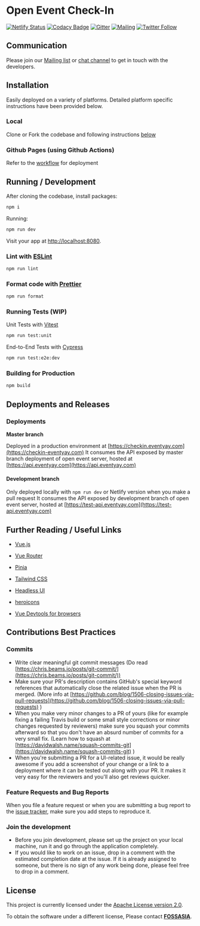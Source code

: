 # Open Event Check-In

[![Netlify Status](https://api.netlify.com/api/v1/badges/7456234f-3254-4395-8cd8-67979322e555/deploy-status)](https://app.netlify.com/sites/open-event-checkin/deploys)
[![Codacy Badge](https://app.codacy.com/project/badge/Grade/3583a71b83d94d388e1d8dd087f2b861)](https://app.codacy.com/gh/fossasia/open-event-checkin/dashboard?utm_source=gh&utm_medium=referral&utm_content=&utm_campaign=Badge_grade)
[![Gitter](https://img.shields.io/badge/chat-on%20gitter-ff006f.svg?style=flat-square)](https://gitter.im/fossasia/open-event-frontend)
[![Mailing](https://img.shields.io/badge/Mailing-List-red.svg)](https://groups.google.com/forum/#!forum/open-event)
[![Twitter Follow](https://img.shields.io/twitter/follow/eventyay.svg?style=social&label=Follow&maxAge=2592000?style=flat-square)](https://twitter.com/eventyay)

## Communication

Please join our [Mailing list](https://groups.google.com/forum/#!forum/open-event) or [chat channel](https://gitter.im/fossasia/open-event-frontend) to get in touch with the developers.

## Installation

Easily deployed on a variety of platforms. Detailed platform specific instructions have been provided below.
### Local
Clone or Fork the codebase and following instructions [below](#running--development)

### Github Pages (using Github Actions)
Refer to the [workflow](https://github.com/fossasia/open-event-checkin/tree/development/.github/workflows) for deployment

## Running / Development

After cloning the codebase, install packages:
```sh
npm i
```

Running:

```sh
npm run dev
```
Visit your app at [http://localhost:8080](http://localhost:8080).

### Lint with [ESLint](https://eslint.org/)

```sh
npm run lint
```

### Format code with [Prettier](https://prettier.io/)

```sh
npm run format
```

### Running Tests (WIP)

Unit Tests with [Vitest](https://vitest.dev/)
```sh
npm run test:unit
```

End-to-End Tests with [Cypress](https://www.cypress.io/)
```sh
npm run test:e2e:dev
```

### Building for Production

```sh
npm build
```

## Deployments and Releases

### Deployments

**Master branch**

Deployed in a production environment at [https://checkin.eventyay.com](https://checkin-eventyay.com)
It consumes the API exposed by master branch deployment of open event server, hosted at [https://api.eventyay.com](https://api.eventyay.com)

#### Development branch

Only deployed locally with `npm run dev` or Netlify version when you make a pull request
It consumes the API exposed by development branch of open event server, hosted at [https://test-api.eventyay.com](https://test-api.eventyay.com)

## Further Reading / Useful Links

- [Vue.js](https://vuejs.org/)

- [Vue Router](https://router.vuejs.org/)

- [Pinia](https://pinia.vuejs.org/)
  
- [Tailwind CSS](https://tailwindcss.com/)

- [Headless UI](https://headlessui.com/)

- [heroicons](https://heroicons.com/)

- [Vue Devtools for browsers](https://devtools.vuejs.org/guide/installation.html)


## Contributions Best Practices

### Commits

- Write clear meaningful git commit messages (Do read [https://chris.beams.io/posts/git-commit/](https://chris.beams.io/posts/git-commit/))
- Make sure your PR's description contains GitHub's special keyword references that automatically close the related issue when the PR is merged. (More info at [https://github.com/blog/1506-closing-issues-via-pull-requests](https://github.com/blog/1506-closing-issues-via-pull-requests) )
- When you make very minor changes to a PR of yours (like for example fixing a failing Travis build or some small style corrections or minor changes requested by reviewers) make sure you squash your commits afterward so that you don't have an absurd number of commits for a very small fix. (Learn how to squash at [https://davidwalsh.name/squash-commits-git](https://davidwalsh.name/squash-commits-git) )
- When you're submitting a PR for a UI-related issue, it would be really awesome if you add a screenshot of your change or a link to a deployment where it can be tested out along with your PR. It makes it very easy for the reviewers and you'll also get reviews quicker.

### Feature Requests and Bug Reports

When you file a feature request or when you are submitting a bug report to the [issue tracker](https://github.com/fossasia/open-event-checkin/issues), make sure you add steps to reproduce it.

### Join the development

- Before you join development, please set up the project on your local machine, run it and go through the application completely.
- If you would like to work on an issue, drop in a comment with the estimated completion date at the issue. If it is already assigned to someone, but there is no sign of any work being done, please feel free to drop in a comment.

## License

This project is currently licensed under the [Apache License version 2.0](LICENSE).

To obtain the software under a different license, Please contact **[FOSSASIA](https://blog.fossasia.org/contact/)**.
